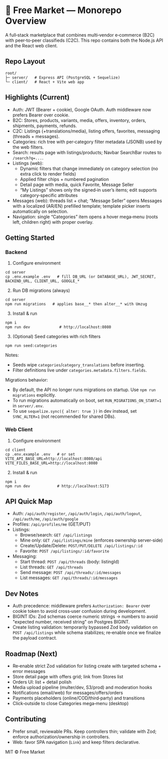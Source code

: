 # 🛒 Free Market — Monorepo Overview

A full‑stack marketplace that combines multi‑vendor e‑commerce (B2C) with peer‑to‑peer classifieds (C2C).
This repo contains both the Node.js API and the React web client.

## Repo Layout

```
root/
├─ server/   # Express API (PostgreSQL + Sequelize)
└─ client/   # React + Vite web app
```

## Highlights (Current)

- Auth: JWT (Bearer + cookie), Google OAuth. Auth middleware now prefers Bearer over cookie.
- B2C: Stores, products, variants, media, offers, inventory, orders, shipments, payments, refunds.
- C2C: Listings (+translations/media), listing offers, favorites, messaging (threads + messages).
- Categories: rich tree with per‑category filter metadata (JSONB) used by the web filters.
- Search: results page with listings/products; Navbar SearchBar routes to `/search?q=...`.
- Listings (web):
  - Dynamic filters that change immediately on category selection (no extra click to render fields)
  - Applied filter chips + numbered pagination
  - Detail page with media, quick Favorite, Message Seller
  - “My Listings” shows only the signed‑in user’s items; edit supports category‑specific attributes
- Messages (web): threads list + chat; “Message Seller” opens Messages with a localized (AR/EN) prefilled template; template picker inserts automatically on selection.
- Navigation: single “Categories” item opens a hover mega‑menu (roots left, children right) with proper overlay.

## Getting Started

### Backend

1) Configure environment

```
cd server
cp .env.example .env   # fill DB_URL (or DATABASE_URL), JWT_SECRET, BACKEND_URL, CLIENT_URL, GOOGLE_*
```

2) Run DB migrations (always)

```
cd server
npm run migrations   # applies base__* then alter__* with Umzug
```

3) Install & run

```
npm i
npm run dev             # http://localhost:8080
```

3) (Optional) Seed categories with rich filters

```
npm run seed:categories
```

Notes:
- Seeds wipe `categories`/`category_translations` before inserting.
- Filter definitions live under `categories.metadata.filters.fields`.

Migrations behavior:
- By default, the API no longer runs migrations on startup. Use `npm run migrations` explicitly.
- To run migrations automatically on boot, set `RUN_MIGRATIONS_ON_START=1` in `server/.env`.
- To use `sequelize.sync({ alter: true })` in dev instead, set `SYNC_ALTER=1` (not recommended for shared DBs).

### Web Client

1) Configure environment

```
cd client
cp .env.example .env   # or set
VITE_API_BASE_URL=http://localhost:8080/api
VITE_FILES_BASE_URL=http://localhost:8080
```

2) Install & run

```
npm i
npm run dev            # http://localhost:5173
```

## API Quick Map

- Auth: `/api/auth/register`, `/api/auth/login`, `/api/auth/logout`, `/api/auth/me`, `/api/auth/google`
- Profiles: `/api/profiles/me` (GET/PUT)
- Listings:
  - Browse/search: `GET /api/listings`
  - Mine only: `GET /api/listings/mine` (enforces ownership server‑side)
  - Create/Update/Delete: `POST/PUT/DELETE /api/listings/:id`
  - Favorite: `POST /api/listings/:id/favorite`
- Messaging:
  - Start thread: `POST /api/threads` (body: listingId)
  - List threads: `GET /api/threads`
  - Send message: `POST /api/threads/:id/messages`
  - List messages: `GET /api/threads/:id/messages`

## Dev Notes

- Auth precedence: middleware prefers `Authorization: Bearer` over cookie token to avoid cross‑user confusion during development.
- BIGINT IDs: Zod schemas coerce numeric strings → numbers to avoid "expected number, received string" on Postgres BIGINT.
- Create listing validation: temporarily bypassed Zod body validation on `POST /api/listings` while schema stabilizes; re‑enable once we finalize the payload contract.

## Roadmap (Next)

- Re‑enable strict Zod validation for listing create with targeted schema + error messages
- Store detail page with offers grid; link from Stores list
- Orders UI: list + detail polish
- Media upload pipeline (multer/dev, S3/prod) and moderation hooks
- Notifications (email/web) for messages/offers/orders
- Payments placeholders (online/COD/third‑party) and transitions
- Click‑outside to close Categories mega‑menu (desktop)

## Contributing

- Prefer small, reviewable PRs. Keep controllers thin; validate with Zod; enforce authorization/ownership in controllers.
- Web: favor SPA navigation (`Link`) and keep filters declarative.

MIT © Free Market
